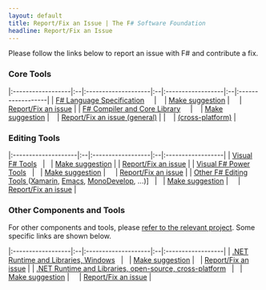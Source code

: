 ```yaml
---
layout: default
title: Report/Fix an Issue | The F# Software Foundation
headline: Report/Fix an Issue
---
```


Please follow the links below to report an issue with F# and contribute a fix.

### Core Tools

|:------------------|:--|:--------------------|:--|:------------------|:--|:------------------|
| [F# Language Specification](http://fsharp.org/specs/language-spec/)                                                &nbsp; &nbsp; | &nbsp;&nbsp; |  [Make suggestion](https://fslang.uservoice.com/forums/245727-f-language) |        &nbsp; &nbsp;  |  [Report/Fix an issue](http://fsharp.org/specs/language-spec/)      | 
|  [F# Compiler and Core Library](http://fsharp.github.io/2014/06/18/fsharp-contributions.html)                                            &nbsp; &nbsp; | &nbsp;&nbsp; |  [Make suggestion](https://fslang.uservoice.com/forums/245727-f-language) |  &nbsp;&nbsp; |  [Report/Fix an issue (general)](http://visualfsharp.codeplex.com) | |  &nbsp;&nbsp;  |  [(cross-platform)](http://github.com/fsharp/fsharp) |

### Editing Tools

|:--------------------|:--|:------------------|:--|:------------------|
| [Visual F# Tools](http://msdn.microsoft.com/en-us/library/dd233154.aspx)                                              &nbsp; | &nbsp; |  [Make suggestion](http://visualstudio.uservoice.com/forums/121579-visual-studio/category/30935-languages-f-tools)     |  | [Report/Fix an issue](http://visualfsharp.codeplex.com) |
| [Visual F# Power Tools](http://fsprojects.github.io/VisualFSharpPowerTools/)                             &nbsp; | &nbsp; | [Make suggestion](http://vfpt.uservoice.com/)     | &nbsp;  &nbsp;  |    [Report/Fix an issue](https://github.com/fsprojects/VisualFSharpPowerTools/) |
| [Other F# Editing Tools ](http://fsharp.github.io/fsharpbinding/) ([Xamarin](http://developer.xamarin.com/guides/cross-platform/fsharp/fsharp_support_overview/), [Emacs](http://fsharp.github.io/fsharpbinding/), [MonoDevelop](http://fsharp.github.io/fsharpbinding/), ...)]               &nbsp; | &nbsp; | [Make suggestion](http://fsharpbinding.uservoice.com/)     | &nbsp; &nbsp;  |  [Report/Fix an issue](http://fsharp.github.io/fsharpbinding/) |


### Other Components and Tools

For other components and tools, please [refer to the relevant project](http://fsharp.org/community/projects). Some specific links are shown below.

|:------------------|:--|:--------------------|:--|:------------------|
| [.NET Runtime and Libraries, Windows](http://www.microsoft.com/net)                                     &nbsp; | &nbsp; | [Make suggestion](http://visualstudio.uservoice.com/forums/121579-visual-studio/category/31481-net)     |  &nbsp; |  [Report/Fix an issue](http://connect.microsoft.com/visualstudio) | 
| [.NET Runtime and Libraries, open-source, cross-platform](http://www.mono-project.com/)                 &nbsp; | &nbsp; | [Make suggestion](http://www.mono-project.com/community/)     |  &nbsp; &nbsp; | [Report/Fix an issue](http://www.mono-project.com/community/) |


